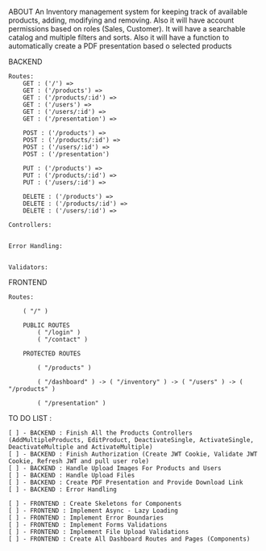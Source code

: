 ABOUT
An Inventory management system for keeping track of available products, adding, modifying and removing. Also it will have account permissions based on roles (Sales, Customer). It will have a searchable catalog and multiple filters and sorts. Also it will have a function to automatically create a PDF presentation based o selected products

BACKEND

    Routes:
        GET : ('/') =>
        GET : ('/products') =>
        GET : ('/products/:id') =>
        GET : ('/users') =>
        GET : ('/users/:id') =>
        GET : ('/presentation') =>

        POST : ('/products') =>
        POST : ('/products/:id') =>
        POST : ('/users/:id') =>
        POST : ('/presentation')

        PUT : ('/products') =>
        PUT : ('/products/:id') =>
        PUT : ('/users/:id') =>

        DELETE : ('/products') =>
        DELETE : ('/products/:id') =>
        DELETE : ('/users/:id') =>

    Controllers:


    Error Handling:


    Validators:

FRONTEND

    Routes:

        ( "/" )

        PUBLIC ROUTES
            ( "/login" )
            ( "/contact" )

        PROTECTED ROUTES

            ( "/products" )

            ( "/dashboard" ) -> ( "/inventory" ) -> ( "/users" ) -> ( "/products" )
            
            ( "/presentation" )


TO DO LIST :

    [ ] - BACKEND : Finish All the Products Controllers (AddMultipleProducts, EditProduct, DeactivateSingle, ActivateSingle, DeactivateMultiple and ActivateMultiple)
    [ ] - BACKEND : Finish Authorization (Create JWT Cookie, Validate JWT Cookie, Refresh JWT and pull user role)
    [ ] - BACKEND : Handle Upload Images For Products and Users
    [ ] - BACKEND : Handle Upload Files
    [ ] - BACKEND : Create PDF Presentation and Provide Download Link
    [ ] - BACKEND : Error Handling

    [ ] - FRONTEND : Create Skeletons for Components
    [ ] - FRONTEND : Implement Async - Lazy Loading
    [ ] - FRONTEND : Implement Error Boundaries
    [ ] - FRONTEND : Implement Forms Validations
    [ ] - FRONTEND : Implement File Upload Validations
    [ ] - FRONTEND : Create All Dashboard Routes and Pages (Components)

